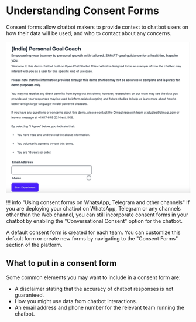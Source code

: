 # Understanding Consent Forms

Consent forms allow chatbot makers to provide context to chatbot users on how their data will be used, and who to contact about any
concerns.

![Example of how a consent form is displayed on the web](../assets/images/consent_web.webp)

!!! info "Using consent forms on WhatsApp, Telegram and other channels"
    If you are deploying your chatbot on WhatsApp, Telegram or any channels other than the Web channel, you can still incorporate consent forms in your chatbot by enabling the "Conversational Consent" option for the chatbot.

A default consent form is created for each team. You can customize this default form or create new forms by navigating to the "Consent Forms" section of the platform.

## What to put in a consent form

Some common elements you may want to include in a consent form are:

* A disclaimer stating that the accuracy of chatbot responses is not guaranteed.
* How you might use data from chatbot interactions.
* An email address and phone number for the relevant team running the chatbot.
